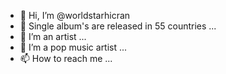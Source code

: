 - 👋 Hi, I’m @worldstarhicran
- 👀 Single album's are released in 55 countries ...
- 🌱 I’m an artist ...
- 💞️ I’m a pop music artist ...
- 📫 How to reach me ...

<!---
worldstarhicran/worldstarhicran is a ✨ special ✨ repository because its `README.md` (this file) appears on your GitHub profile.
You can click the Preview link to take a look at your changes.
--->
